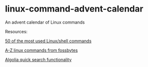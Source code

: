 # linux-command-advent-calendar
An advent calendar of Linux commands

Resources:

[50 of the most used Linux/shell commands](http://www.thegeekstuff.com/2010/11/50-linux-commands/?utm_source=feedburner)

[A-Z linux commands from fossbytes](https://fossbytes.com/a-z-list-linux-command-line-reference/)

[Algolia quick search functionality](https://github.com/algolia/algoliasearch-jekyll#installation)
